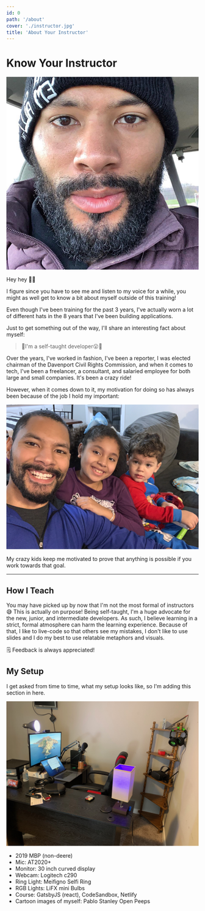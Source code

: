 ```yaml
---
id: 0
path: '/about'
cover: './instructor.jpg'
title: 'About Your Instructor'
---
```


# Know Your Instructor

![me](./me-beard.jpeg)

Hey hey 👋🏽

I figure since you have to see me and listen to my voice for a while, you might as well get to know a bit about myself outside of this training!

Even though I've been training for the past 3 years, I've actually worn a lot of different hats in the 8 years that I've been building applications.

Just to get something out of the way, I'll share an interesting fact about myself:

> 🚨I'm a self-taught developer😮🚨

Over the years, I've worked in fashion, I've been a reporter, I was elected chairman of the Davenport Civil Rights Commission, and when it comes to tech, I've been a freelancer, a consultant, and salaried employee for both large and small companies. It's been a crazy ride!

However, when it comes down to it, my motivation for doing so has always been because of the job I hold my important:

![family](./family.jpeg)

My crazy kids keep me motivated to prove that anything is possible if you work towards that goal.

---

## How I Teach

You may have picked up by now that I'm not the most formal of instructors 😅
This is actually on purpose! Being self-taught, I'm a huge advocate for the new, junior, and intermediate developers. As such, I believe learning in a strict, formal atmosphere can harm the learning experience. Because of that, I like to live-code so that others see my mistakes, I don't like to use slides and I do my best to use relatable metaphors and visuals.

🗒️ Feedback is always appreciated!

## My Setup

I get asked from time to time, what my setup looks like, so I'm adding this section in here.

![my setup](./course-setup.jpeg)

- 2019 MBP (non-deere)
- Mic: AT2020+
- Monitor: 30 inch curved display
- Webcam: Logitech c290
- Ring Light: Meifigno Selfi Ring
- RGB Lights: LiFX mini Bulbs
- Course: GatsbyJS (react), CodeSandbox, Netlify
- Cartoon images of myself: Pablo Stanley Open Peeps
